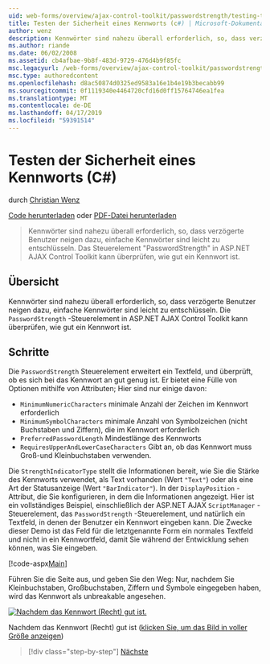 ```yaml
---
uid: web-forms/overview/ajax-control-toolkit/passwordstrength/testing-the-strength-of-a-password-cs
title: Testen der Sicherheit eines Kennworts (c#) | Microsoft-Dokumentation
author: wenz
description: Kennwörter sind nahezu überall erforderlich, so, dass verzögerte Benutzer neigen dazu, einfache Kennwörter sind leicht zu entschlüsseln. Das Steuerelement, in der ASP-Steuerelements "PasswordStrength". N...
ms.author: riande
ms.date: 06/02/2008
ms.assetid: cb4afbae-9b8f-483d-9729-476d4b9f85fc
msc.legacyurl: /web-forms/overview/ajax-control-toolkit/passwordstrength/testing-the-strength-of-a-password-cs
msc.type: authoredcontent
ms.openlocfilehash: d8ac50874d0325ed9583a16e1b4e19b3becabb99
ms.sourcegitcommit: 0f1119340e4464720cfd16d0ff15764746ea1fea
ms.translationtype: MT
ms.contentlocale: de-DE
ms.lasthandoff: 04/17/2019
ms.locfileid: "59391514"
---
```

# <a name="testing-the-strength-of-a-password-c"></a>Testen der Sicherheit eines Kennworts (C#)

durch [Christian Wenz](https://github.com/wenz)

[Code herunterladen](http://download.microsoft.com/download/9/3/f/93f8daea-bebd-4821-833b-95205389c7d0/PasswordStrength0.cs.zip) oder [PDF-Datei herunterladen](http://download.microsoft.com/download/2/d/c/2dc10e34-6983-41d4-9c08-f78f5387d32b/passwordstrength0CS.pdf)

> Kennwörter sind nahezu überall erforderlich, so, dass verzögerte Benutzer neigen dazu, einfache Kennwörter sind leicht zu entschlüsseln. Das Steuerelement "PasswordStrength" in ASP.NET AJAX Control Toolkit kann überprüfen, wie gut ein Kennwort ist.


## <a name="overview"></a>Übersicht

Kennwörter sind nahezu überall erforderlich, so, dass verzögerte Benutzer neigen dazu, einfache Kennwörter sind leicht zu entschlüsseln. Die `PasswordStrength` -Steuerelement in ASP.NET AJAX Control Toolkit kann überprüfen, wie gut ein Kennwort ist.

## <a name="steps"></a>Schritte

Die `PasswordStrength` Steuerelement erweitert ein Textfeld, und überprüft, ob es sich bei das Kennwort an gut genug ist. Er bietet eine Fülle von Optionen mithilfe von Attributen; Hier sind nur einige davon:

- `MinimumNumericCharacters` minimale Anzahl der Zeichen im Kennwort erforderlich
- `MinimumSymbolCharacters` minimale Anzahl von Symbolzeichen (nicht Buchstaben und Ziffern), die im Kennwort erforderlich
- `PreferredPasswordLength` Mindestlänge des Kennworts
- `RequiresUpperAndLowerCaseCharacters` Gibt an, ob das Kennwort muss Groß-und Kleinbuchstaben verwenden.

Die `StrengthIndicatorType` stellt die Informationen bereit, wie Sie die Stärke des Kennworts verwendet, als Text vorhanden (Wert `"Text"`) oder als eine Art der Statusanzeige (Wert `"BarIndicator"`). In der `DisplayPosition` -Attribut, die Sie konfigurieren, in dem die Informationen angezeigt. Hier ist ein vollständiges Beispiel, einschließlich der ASP.NET AJAX `ScriptManager` -Steuerelement, das `PasswordStrength` -Steuerelement, und natürlich ein Textfeld, in denen der Benutzer ein Kennwort eingeben kann. Die Zwecke dieser Demo ist das Feld für die letztgenannte Form ein normales Textfeld und nicht in ein Kennwortfeld, damit Sie während der Entwicklung sehen können, was Sie eingeben.

[!code-aspx[Main](testing-the-strength-of-a-password-cs/samples/sample1.aspx)]

Führen Sie die Seite aus, und geben Sie den Weg: Nur, nachdem Sie Kleinbuchstaben, Großbuchstaben, Ziffern und Symbole eingegeben haben, wird das Kennwort als unbreakable angesehen.


[![Nachdem das Kennwort (Recht) gut ist.](testing-the-strength-of-a-password-cs/_static/image2.png)](testing-the-strength-of-a-password-cs/_static/image1.png)

Nachdem das Kennwort (Recht) gut ist ([klicken Sie, um das Bild in voller Größe anzeigen](testing-the-strength-of-a-password-cs/_static/image3.png))

> [!div class="step-by-step"]
> [Nächste](testing-the-strength-of-a-password-vb.md)
